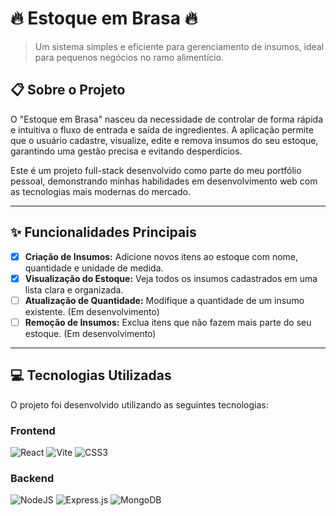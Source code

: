 # 🔥 Estoque em Brasa 🔥

> Um sistema simples e eficiente para gerenciamento de insumos, ideal para pequenos negócios no ramo alimentício.

## 📋 Sobre o Projeto

O "Estoque em Brasa" nasceu da necessidade de controlar de forma rápida e intuitiva o fluxo de entrada e saída de ingredientes. A aplicação permite que o usuário cadastre, visualize, edite e remova insumos do seu estoque, garantindo uma gestão precisa e evitando desperdícios.

Este é um projeto full-stack desenvolvido como parte do meu portfólio pessoal, demonstrando minhas habilidades em desenvolvimento web com as tecnologias mais modernas do mercado.

---

## ✨ Funcionalidades Principais

- [X] **Criação de Insumos:** Adicione novos itens ao estoque com nome, quantidade e unidade de medida.
- [X] **Visualização do Estoque:** Veja todos os insumos cadastrados em uma lista clara e organizada.
- [ ] **Atualização de Quantidade:** Modifique a quantidade de um insumo existente. (Em desenvolvimento)
- [ ] **Remoção de Insumos:** Exclua itens que não fazem mais parte do seu estoque. (Em desenvolvimento)

---

## 💻 Tecnologias Utilizadas

O projeto foi desenvolvido utilizando as seguintes tecnologias:

### Frontend
![React](https://img.shields.io/badge/react-%2320232a.svg?style=for-the-badge&logo=react&logoColor=%2361DAFB)
![Vite](https://img.shields.io/badge/vite-%23646CFF.svg?style=for-the-badge&logo=vite&logoColor=white)
![CSS3](https://img.shields.io/badge/css3-%231572B6.svg?style=for-the-badge&logo=css3&logoColor=white)

### Backend
![NodeJS](https://img.shields.io/badge/node.js-6DA55F?style=for-the-badge&logo=node.js&logoColor=white)
![Express.js](https://img.shields.io/badge/express.js-%23404d59.svg?style=for-the-badge&logo=express&logoColor=%2361DAFB)
![MongoDB](https://img.shields.io/badge/MongoDB-4EA94B?style=for-the-badge&logo=mongodb&logoColor=white)
